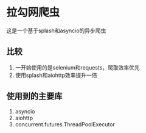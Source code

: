 # 拉勾网爬虫
这是一个基于splash和asyncio的异步爬虫

## 比较
1. 一开始使用的是selenium和requests，爬取效率优先
2. 使用splash和aiohttp效率提升一倍

## 使用到的主要库
1. asyncio
2. aiohttp
3. concurrent.futures.ThreadPoolExecutor
